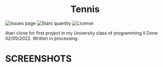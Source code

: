 <h1 align="center"> Tennis </h1>

![Issues page](https://img.shields.io/github/issues/dantearaujo1/TennisAtari2600?style=plastic)
![Stars quantity](https://img.shields.io/github/stars/dantearaujo1/TennisAtari2600)
![License](https://img.shields.io/github/license/dantearaujo1/TennisAtari2600)

Atari clone for first project in my University class of programming II
Done 02/05/2022.
Written in processing.

# SCREENSHOTS
